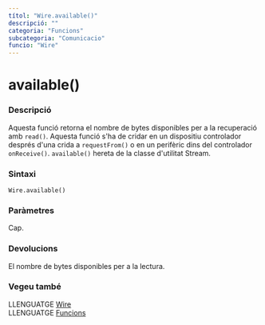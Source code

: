 ```yaml
---
títol: "Wire.available()"
descripció: ""
categoria: "Funcions"
subcategoria: "Comunicacio"
funcio: "Wire"
---
```


# available()

### Descripció

Aquesta funció retorna el nombre de bytes disponibles per a la recuperació amb `read()`. Aquesta funció s'ha de cridar en un dispositiu controlador després d'una crida a `requestFrom()` o en un perifèric dins del controlador `onReceive()`. `available()` hereta de la classe d'utilitat Stream.

### Sintaxi

`Wire.available()`

### Paràmetres

Cap.

### Devolucions

El nombre de bytes disponibles per a la lectura.

### Vegeu també

LLENGUATGE [Wire](../wire.md)  
LLENGUATGE [Funcions](../../Funcions.md)  
